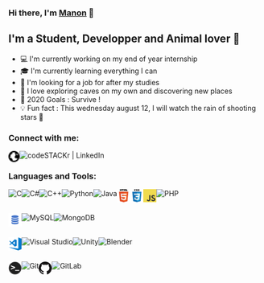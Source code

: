 ### Hi there, I'm [Manon][website] 👋

## I'm a Student, Developper and Animal lover :dog:
- :computer: I'm currently working on my end of year internship
- :mortar_board: I'm currently learning everything I can
- :mag_right: I'm looking for a job for after my studies
- 🌱 I love exploring caves on my own and discovering new places 
- :goal_net: 2020 Goals : Survive !
- :bulb: Fun fact : This wednesday august 12, I will watch the rain of shooting stars :stars:

### Connect with me:
[<img align="left" alt="codeSTACKr.com" height="22px" src="https://raw.githubusercontent.com/iconic/open-iconic/master/svg/globe.svg" />][website]
[<img align="left" alt="codeSTACKr | LinkedIn" height="22px" src="https://cdn.jsdelivr.net/npm/simple-icons@v3/icons/linkedin.svg" />][linkedin]

<br />

### Languages and Tools:

[<img align="left" alt="C" height="26px" src="https://www.hello-pomelo.com/wp-content/uploads/2019/11/C-logo-1024x1024.png" />][youtube]
[<img align="left" alt="C#" height="26px" src="https://cdn.worldvectorlogo.com/logos/c--4.svg" />][youtube]
[<img align="left" alt="C++" height="26px" src="https://upload.wikimedia.org/wikipedia/commons/thumb/1/18/ISO_C%2B%2B_Logo.svg/911px-ISO_C%2B%2B_Logo.svg.png" />][youtube]
[<img align="left" alt="Python" height="26px" src="https://cdn.icon-icons.com/icons2/112/PNG/512/python_18894.png" />][youtube]
[<img align="left" alt="Java" height="26px" src="https://upload.wikimedia.org/wikipedia/fr/thumb/2/2e/Java_Logo.svg/1200px-Java_Logo.svg.png" />][youtube]
[<img align="left" alt="HTML5" height="26px" src="https://raw.githubusercontent.com/github/explore/80688e429a7d4ef2fca1e82350fe8e3517d3494d/topics/html/html.png" />][youtube]
[<img align="left" alt="CSS3" height="26px" src="https://raw.githubusercontent.com/github/explore/80688e429a7d4ef2fca1e82350fe8e3517d3494d/topics/css/css.png" />][youtube]
[<img align="left" alt="JavaScript" height="26px" src="https://raw.githubusercontent.com/github/explore/80688e429a7d4ef2fca1e82350fe8e3517d3494d/topics/javascript/javascript.png" />][youtube]
[<img align="left" alt="PHP" height="26px" src="http://www.jusderaisin.com/wp-content/uploads/2014/06/1000px-PHP-logo.svg_.png" />][youtube]

<br />
<br />

[<img align="left" alt="SQL" height="26px" src="https://raw.githubusercontent.com/github/explore/80688e429a7d4ef2fca1e82350fe8e3517d3494d/topics/sql/sql.png" />][youtube]
[<img align="left" alt="MySQL" height="26px" src="https://upload.wikimedia.org/wikipedia/fr/thumb/6/62/MySQL.svg/1200px-MySQL.svg.png" />][youtube]
[<img align="left" alt="MongoDB" height="26px" src="https://www.y-note.cm/wp-content/uploads/2013/07/mongodb-nosql-logo.png" />][youtube]

<br />
<br />

[<img align="left" alt="Visual Studio Code" height="26px" src="https://raw.githubusercontent.com/github/explore/80688e429a7d4ef2fca1e82350fe8e3517d3494d/topics/visual-studio-code/visual-studio-code.png" />][youtube]
[<img align="left" alt="Visual Studio" height="26px" src="https://upload.wikimedia.org/wikipedia/commons/e/e4/Visual_Studio_2013_Logo.svg" />][youtube]
[<img align="left" alt="Unity" height="26px" src="https://cdn4.iconfinder.com/data/icons/logos-brands-5/24/unity-512.png" />][youtube]
[<img align="left" alt="Blender" height="26px" src="https://upload.wikimedia.org/wikipedia/commons/thumb/0/0c/Blender_logo_no_text.svg/1252px-Blender_logo_no_text.svg.png" />][youtube]

<br />
<br />

[<img align="left" alt="Terminal" height="26px" src="https://raw.githubusercontent.com/github/explore/80688e429a7d4ef2fca1e82350fe8e3517d3494d/topics/terminal/terminal.png" />][youtube]
[<img align="left" alt="Git" height="26px" src="https://blog.zwindler.fr/wp-content/uploads/2017/03/git_logo.png" />][youtube]
[<img align="left" alt="GitHub" height="26px" src="https://raw.githubusercontent.com/github/explore/78df643247d429f6cc873026c0622819ad797942/topics/github/github.png" />][youtube]
[<img align="left" alt="GitLab" height="26px" src="https://upload.wikimedia.org/wikipedia/commons/thumb/1/18/GitLab_Logo.svg/1108px-GitLab_Logo.svg.png" />][youtube]

<br />
<br />

[website]: http://manonvessiot.epizy.com/
[linkedin]: https://www.linkedin.com/in/manon-vessiot-b5a054153
[youtube]: https://www.youtube.com